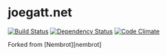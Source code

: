 # joegatt.net
[![Build Status](https://travis-ci.org/joegattnet/joegattnet_v3.png?branch=staging)](https://travis-ci.org/joegattnet/joegattnet_v3)
[![Dependency Status](https://gemnasium.com/joegattnet/joegattnet_v3.png)](https://gemnasium.com/joegattnet/joegattnet_v3)
[![Code Climate](https://codeclimate.com/github/joegattnet/joegattnet_v3.png)](https://codeclimate.com/github/joegattnet/joegattnet_v3)

Forked from [Nembrot][nembrot]
